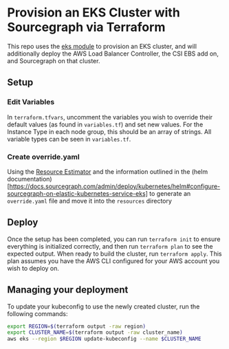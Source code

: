 # Provision an EKS Cluster with Sourcegraph via Terraform

This repo uses the [eks module](https://github.com/terraform-aws-modules/terraform-aws-eks) to provision an EKS cluster, and will additionally deploy the AWS Load Balancer Controller, the CSI EBS add on, and Sourcegraph on that cluster.

## Setup

### Edit Variables

In `terraform.tfvars`, uncomment the variables you wish to override their default values (as found in `variables.tf`) and set new values. For the Instance Type in each node group, this should be an array of strings. All variable types can be seen in `variables.tf`.

### Create override.yaml

Using the [Resource Estimator](https://docs.sourcegraph.com/admin/deploy/resource_estimator) and the information outlined in the (helm documentation)[https://docs.sourcegraph.com/admin/deploy/kubernetes/helm#configure-sourcegraph-on-elastic-kubernetes-service-eks] to generate an `override.yaml` file and move it into the `resources` directory

## Deploy

Once the setup has been completed, you can run `terraform init` to ensure everything is initialized correctly, and then run `terraform plan` to see the expected output. When ready to build the cluster, run `terraform apply`. This plan assumes you have the AWS CLI configured for your AWS account you wish to deploy on.

## Managing your deployment

To update your kubeconfig to use the newly created cluster, run the following commands:

``` sh
export REGION=$(terraform output -raw region)
export CLUSTER_NAME=$(terraform output -raw cluster_name)
aws eks --region $REGION update-kubeconfig --name $CLUSTER_NAME
```
